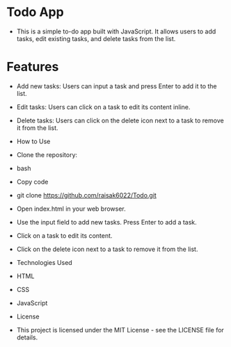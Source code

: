 # Todo App
- This is a simple to-do app built with JavaScript. It allows users to add tasks, edit existing tasks, and delete tasks from the list.

# Features
- Add new tasks: Users can input a task and press Enter to add it to the list.
- Edit tasks: Users can click on a task to edit its content inline.
- Delete tasks: Users can click on the delete icon next to a task to remove it from the list.
- How to Use
- Clone the repository:

- bash
- Copy code
- git clone https://github.com/raisak6022/Todo.git
- Open index.html in your web browser.

- Use the input field to add new tasks. Press Enter to add a task.

- Click on a task to edit its content.

- Click on the delete icon next to a task to remove it from the list.


- Technologies Used
- HTML
- CSS
- JavaScript
- License
- This project is licensed under the MIT License - see the LICENSE file for details.
